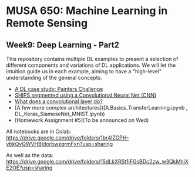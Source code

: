 # MUSA 650: Machine Learning in Remote Sensing

## Week9: Deep Learning - Part2

This repository contains multiple DL examples to present a selection of different components and variations of DL applications. We will let the intuition guide us in each example, aiming to have a "high-level" understanding of the general concepts.

- [A DL case study: Painters Challenge](DL_Painters.pdf)
- [SHIPS segmented using a Convolutional Neural Net (CNN)](DLBasics_SHIPS.ipynb)
- [What does a convolutional layer do?](DL_VisConvFilters.ipynb)
- [A few more complex architectures](DLBasics_TransferLearning.ipynb , DL_Keras_SiameseNet_MNIST.ipynb)
- [Homework Assignment #5](To be announced on Wed)

All notebooks are in Colab:
 https://drive.google.com/drive/folders/1br4IZGPH-ybkQvQWVHBIdorbwzqrmFxn?usp=sharing
 
As well as the data:
 https://drive.google.com/drive/folders/15dLkXRSt1iFGsBDc2zw_w3QkMhjXE2OE?usp=sharing
